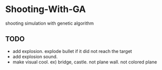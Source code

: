 # Shooting-With-GA
shooting simulation with genetic algorithm

## TODO
- add explosion. explode bullet if it did not reach the target
- add explosion sound.
- make visual cool. ex) bridge, castle. not plane wall. not colored plane